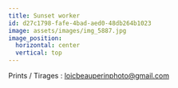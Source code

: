 ```yaml
---
title: Sunset worker
id: d27c1798-fafe-4bad-aed0-48db264b1023
image: assets/images/img_5887.jpg
image_position:
  horizontal: center
  vertical: top
---
```

Prints / Tirages : loicbeauperinphoto@gmail.com
